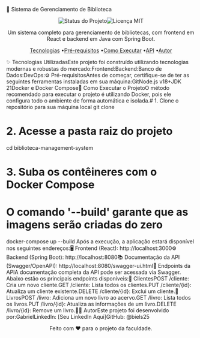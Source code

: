 📖 Sistema de Gerenciamento de Biblioteca<p align="center"><img src="https://www.google.com/search?q=https://img.shields.io/badge/status-em%2520desenvolvimento-yellow%3Fstyle%3Dfor-the-badge" alt="Status do Projeto"/><img src="https://www.google.com/search?q=https://img.shields.io/badge/licen%25C3%25A7a-MIT-blue%3Fstyle%3Dfor-the-badge" alt="Licença MIT"/></p><p align="center">Um sistema completo para gerenciamento de bibliotecas, com frontend em React e backend em Java com Spring Boot.</p><p align="center"><a href="#-tecnologias-utilizadas">Tecnologias</a> •<a href="#-pré-requisitos">Pré-requisitos</a> •<a href="#-como-executar-o-projeto">Como Executar</a> •<a href="#-endpoints-da-api">API</a> •<a href="#-autor">Autor</a></p>✨ Tecnologias UtilizadasEste projeto foi construído utilizando tecnologias modernas e robustas do mercado:Frontend:Backend:Banco de Dados:DevOps:⚙️ Pré-requisitosAntes de começar, certifique-se de ter as seguintes ferramentas instaladas em sua máquina:GitNode.js v18+JDK 21Docker e Docker Compose🏁 Como Executar o ProjetoO método recomendado para executar o projeto é utilizando Docker, pois ele configura todo o ambiente de forma automática e isolada.# 1. Clone o repositório para sua máquina local
git clone <url-do-seu-repositorio>

# 2. Acesse a pasta raiz do projeto
cd biblioteca-management-system

# 3. Suba os contêineres com o Docker Compose
# O comando '--build' garante que as imagens serão criadas do zero
docker-compose up --build
Após a execução, a aplicação estará disponível nos seguintes endereços:🖥️ Frontend (React): http://localhost:3000⚙️ Backend (Spring Boot): http://localhost:8080📚 Documentação da API (Swagger/OpenAPI): http://localhost:8080/swagger-ui.html📝 Endpoints da APIA documentação completa da API pode ser acessada via Swagger. Abaixo estão os principais endpoints disponíveis:🧑 ClientesPOST /cliente: Cria um novo cliente.GET /cliente: Lista todos os clientes.PUT /cliente/{id}: Atualiza um cliente existente.DELETE /cliente/{id}: Exclui um cliente.📖 LivrosPOST /livro: Adiciona um novo livro ao acervo.GET /livro: Lista todos os livros.PUT /livro/{id}: Atualiza as informações de um livro.DELETE /livro/{id}: Remove um livro.👨‍💻 AutorEste projeto foi desenvolvido por:GabrielLinkedIn: [Seu LinkedIn Aqui]GitHub: @biels25<p align="center">Feito com ❤️ para o projeto da faculdade.</p>
